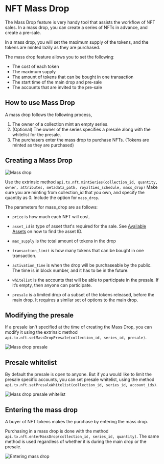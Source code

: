 # NFT Mass Drop

The Mass Drop feature is very handy tool that assists the workflow of NFT sales. 
In a mass drop, you can create a series of NFTs in advance, and create a pre-sale.

In a mass drop, you will set the maximum supply of the tokens, and the tokens are minted lazily as they are purchased.

The mass drop feature allows you to set the following:
* The cost of each token
* The maximum supply
* The amount of tokens that can be bought in one transaction 
* The start time of the main drop and pre-sale
* The accounts that are invited to the pre-sale

## How to use Mass Drop
A mass drop follows the following process,
1. The owner of a collection mint an empty series.
2. (Optional) The owner of the series specifies a presale along with the whitelist for the presale.
3. The purchasers enter the mass drop to purchase NFTs. (Tokens are minted as they are purchased)

## Creating a Mass Drop
![Mass drop](../../assets/images/nft-module/mass-drop.png)

Use the extrinsic method `api.tx.nft.mintSeries(collection_id, quantity, owner, attributes, metadata_path, royalties_schedule, mass_drop)`
Make sure you are minting from collection_id that you own, and specify the quantity as 0.
Include the option for `mass_drop`.

The parameters for mass_drop are as follows:
* `price` is how much each NFT will cost.

* `asset_id` is type of asset that's required for the sale. See [Available Assets](CENNZnet-API/Generic-Asset-API?id=available-assets) on how to find the asset ID.

* `max_supply` is the total amount of tokens in the drop

* `transaction_limit` is how many tokens that can be bought in one transaction.

* `activation_time` is when the drop will be purchaseable by the public. The time is in block number, and it has to be in the future.

* `whitelist` is the accounts that will be able to participate in the presale. If it’s empty, then anyone can participate.

* `presale` is a limited drop of a subset of the tokens released, before the main drop. It requires a similar set of options to the main drop.

## Modifying the presale
If a presale isn't specified at the time of creating the Mass Drop, you can modify it using the extrinsic method `api.tx.nft.setMassDropPresale(collection_id, series_id, presale)`.

![Mass drop presale](../../assets/images/nft-module/mass-drop-presale.png)

## Presale whitelist
By default the presale is open to anyone. But if you would like to limit the presale specific accounts, you can set presale whitelist, using the method `api.tx.nft.setPresaleWhitelist(collection_id, series_id, account_ids)`.

![Mass drop presale whitelist](../../assets/images/nft-module/mass-drop-presale-whitelist.png)

## Entering the mass drop
A buyer of NFT tokens makes the purchase by entering the mass drop.

Purchasing in a mass drop is done with the method `api.tx.nft.enterMassDrop(collection_id, series_id, quantity)`. The same method is used regardless of whether it is during the main drop or the presale.

![Entering mass drop](../../assets/images/nft-module/enter-mass-drop.png)